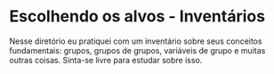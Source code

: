 # Escolhendo os alvos - Inventários

Nesse diretório eu pratiquei com um inventário sobre seus conceitos fundamentais: grupos, grupos de grupos, variáveis de grupo e muitas outras coisas. Sinta-se livre para estudar sobre isso.